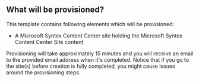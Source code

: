 ## What will be provisioned?

This template contains following elements which will be provisioned:

- A Microsoft Syntex Content Center site holding the Microsoft Syntex Content Center Site content

Provisioning will take approximately 15 minutes and you will receive an email to the provided email address when it's completed. Notice that if you go to the site(s) before creation is fully completed, you might cause issues around the provisioning steps.
